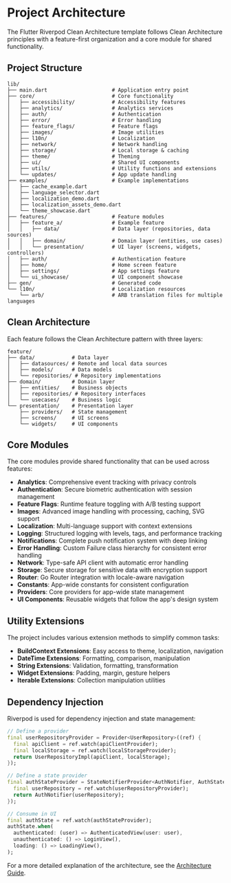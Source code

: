 # Project Architecture

The Flutter Riverpod Clean Architecture template follows Clean Architecture principles with a feature-first organization and a core module for shared functionality.

## Project Structure

```plaintext
lib/
├── main.dart                     # Application entry point
├── core/                         # Core functionality
│   ├── accessibility/            # Accessibility features
│   ├── analytics/                # Analytics services
│   ├── auth/                     # Authentication
│   ├── error/                    # Error handling
│   ├── feature_flags/            # Feature flags
│   ├── images/                   # Image utilities
│   ├── l10n/                     # Localization
│   ├── network/                  # Network handling
│   ├── storage/                  # Local storage & caching
│   ├── theme/                    # Theming
│   ├── ui/                       # Shared UI components
│   ├── utils/                    # Utility functions and extensions
│   └── updates/                  # App update handling
├── examples/                     # Example implementations
│   ├── cache_example.dart
│   ├── language_selector.dart
│   ├── localization_demo.dart
│   ├── localization_assets_demo.dart
│   └── theme_showcase.dart
├── features/                     # Feature modules
│   ├── feature_a/                # Example feature
│   │   ├── data/                 # Data layer (repositories, data sources)
│   │   ├── domain/               # Domain layer (entities, use cases)
│   │   └── presentation/         # UI layer (screens, widgets, controllers)
│   ├── auth/                     # Authentication feature
│   ├── home/                     # Home screen feature
│   ├── settings/                 # App settings feature
│   └── ui_showcase/              # UI component showcase
├── gen/                          # Generated code
└── l10n/                         # Localization resources
    └── arb/                      # ARB translation files for multiple languages
```

## Clean Architecture

Each feature follows the Clean Architecture pattern with three layers:

```plaintext
feature/
├── data/            # Data layer
│   ├── datasources/ # Remote and local data sources
│   ├── models/      # Data models
│   └── repositories/ # Repository implementations
├── domain/          # Domain layer
│   ├── entities/    # Business objects
│   ├── repositories/ # Repository interfaces
│   └── usecases/    # Business logic
└── presentation/    # Presentation layer
    ├── providers/   # State management
    ├── screens/     # UI screens
    └── widgets/     # UI components
```

## Core Modules

The core modules provide shared functionality that can be used across features:

- **Analytics**: Comprehensive event tracking with privacy controls
- **Authentication**: Secure biometric authentication with session management
- **Feature Flags**: Runtime feature toggling with A/B testing support
- **Images**: Advanced image handling with processing, caching, SVG support
- **Localization**: Multi-language support with context extensions
- **Logging**: Structured logging with levels, tags, and performance tracking
- **Notifications**: Complete push notification system with deep linking
- **Error Handling**: Custom Failure class hierarchy for consistent error handling
- **Network**: Type-safe API client with automatic error handling
- **Storage**: Secure storage for sensitive data with encryption support
- **Router**: Go Router integration with locale-aware navigation
- **Constants**: App-wide constants for consistent configuration
- **Providers**: Core providers for app-wide state management
- **UI Components**: Reusable widgets that follow the app's design system

## Utility Extensions

The project includes various extension methods to simplify common tasks:

- **BuildContext Extensions**: Easy access to theme, localization, navigation
- **DateTime Extensions**: Formatting, comparison, manipulation
- **String Extensions**: Validation, formatting, transformation
- **Widget Extensions**: Padding, margin, gesture helpers
- **Iterable Extensions**: Collection manipulation utilities

## Dependency Injection

Riverpod is used for dependency injection and state management:

```dart
// Define a provider
final userRepositoryProvider = Provider<UserRepository>((ref) {
  final apiClient = ref.watch(apiClientProvider);
  final localStorage = ref.watch(localStorageProvider);
  return UserRepositoryImpl(apiClient, localStorage);
});

// Define a state provider
final authStateProvider = StateNotifierProvider<AuthNotifier, AuthState>((ref) {
  final userRepository = ref.watch(userRepositoryProvider);
  return AuthNotifier(userRepository);
});

// Consume in UI
final authState = ref.watch(authStateProvider);
authState.when(
  authenticated: (user) => AuthenticatedView(user: user),
  unauthenticated: () => LoginView(),
  loading: () => LoadingView(),
);
```

For a more detailed explanation of the architecture, see the [Architecture Guide](https://ssoad.github.io/flutter_riverpod_clean_architecture/architecture.html).
